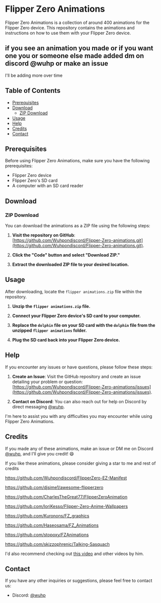 # Flipper Zero Animations

Flipper Zero Animations is a collection of around 400 animations for the Flipper Zero device. This repository contains the animations and instructions on how to use them with your Flipper Zero device.


## if you see an animation you made or if you want one you or someone else made added dm on discord @wuhp or make an issue
I'll be adding more over time

## Table of Contents
- [Prerequisites](#prerequisites)
- [Download](#download)
  - [ZIP Download](#zip-download)
- [Usage](#usage)
- [Help](#help)
- [Credits](#credits)
- [Contact](#contact)

## Prerequisites
Before using Flipper Zero Animations, make sure you have the following prerequisites:

- Flipper Zero device
- Flipper Zero's SD card
- A computer with an SD card reader

## Download

### ZIP Download
You can download the animations as a ZIP file using the following steps:

1. **Visit the repository on GitHub**: [https://github.com/Wuhpondiscord/Flipper-Zero-animations.git](https://github.com/Wuhpondiscord/Flipper-Zero-animations.git).

2. **Click the "Code" button and select "Download ZIP."**

3. **Extract the downloaded ZIP file to your desired location.**

## Usage
After downloading, locate the `flipper animations.zip` file within the repository.

1. **Unzip the `flipper animations.zip` file.**

2. **Connect your Flipper Zero device's SD card to your computer.**

3. **Replace the `dolphin` file on your SD card with the `dolphin` file from the unzipped `flipper animations` folder.**

4. **Plug the SD card back into your Flipper Zero device.**

## Help
If you encounter any issues or have questions, please follow these steps:

1. **Create an Issue**: Visit the GitHub repository and create an issue detailing your problem or question: [https://github.com/Wuhpondiscord/Flipper-Zero-animations/issues](https://github.com/Wuhpondiscord/Flipper-Zero-animations/issues).

2. **Contact on Discord**: You can also reach out for help on Discord by direct messaging [@wuhp](https://discordapp.com/users/wuhp).

I'm here to assist you with any difficulties you may encounter while using Flipper Zero Animations.

## Credits
If you made any of these animations, make an issue or DM me on Discord [@wuhp](https://discordapp.com/users/wuhp), and I'll give you credit! 😄

If you like these animations, please consider giving a star to me and rest of credits

https://github.com/Wuhpondiscord/FlipperZero-EZ-Manifest

https://github.com/djsime1/awesome-flipperzero

https://github.com/CharlesTheGreat77/FlipperZeroAnimation

https://github.com/IoriKesso/Flipper-Zero-Anime-Wallpapers

https://github.com/Kuronons/FZ_graphics

https://github.com/Haseosama/FZ_Animations

https://github.com/stopoxy/FZAnimations

https://github.com/skizzophrenic/Talking-Sasquach





I'd also recommend checking out [this video](https://youtu.be/9uOn6M9m0Dg?si=EErJxOSzuKLcNSMN) and other videos by him.

## Contact
If you have any other inquiries or suggestions, please feel free to contact us:

- Discord: [@wuhp](https://discordapp.com/users/wuhp)
